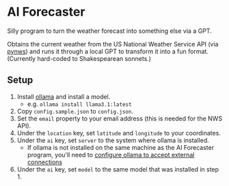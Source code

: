 # AI Forecaster

Silly program to turn the weather forecast into something else via a GPT.

Obtains the current weather from the US National Weather Service API (via [pynws](https://pypi.org/project/pynws/)) and runs it through a local GPT to transform it into a fun format.  (Currently hard-coded to Shakespearean sonnets.)

## Setup

1. Install [ollama](https://ollama.com/) and install a model.
    - e.g. `ollama install llama3.1:latest`
1. Copy `config.sample.json` to `config.json`.
1. Set the `email` property to your email address (this is needed for the NWS API).
1. Under the `location` key, set `latitude` and `longitude` to your coordinates.
1. Under the `ai` key, set `server` to the system where ollama is installed.
    - If ollama is not installed on the same machine as the AI Forecaster program, you'll need to [configure ollama to accept external connections](https://github.com/ollama/ollama/blob/main/docs/faq.md#how-do-i-configure-ollama-server)
1. Under the `ai` key, set `model` to the same model that was installed in step 1.
